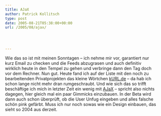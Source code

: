 ```yaml
---
title: AJaX
author: Patrick Kollitsch
type: post
date: 2005-08-21T05:38:00+00:00
url: /2005/08/ajax/




---
```

Wie das so ist mit meinen Sonntagen &#8211; ich nehme mir vor, garantiert nur kurz Email zu checken und die Feeds abzugrasen und auch definitiv wirklich heute in den Tempel zu gehen und verbringe dann den Tag doch vor dem Rechner. Nun gut. Heute fand ich auf der Liste mit den noch zu bearbeitenden Privatprojekten das kleine Wörtchen [kURL.de][1] &#8211; da hab ich schon lange nicht mehr dran rumgeschraubt. Und wie sich das so trifft beschäftige ich mich in letzter Zeit ein wenig mit [AJaX][2] &#8211; spricht also nichts dagegen, hier gleich mal ein paar Gimmicks einzubauen. In der Beta wird dann auch schon überprüft, ob die User Unfug eingeben und alles falsche schön pink gefärbt. Muss ich nur noch sowas wie ein Design einbauen, das sieht so 2004 aus derzeit.

 [1]: http://kurl.de
 [2]: http://de.wikipedia.org/wiki/AJAX